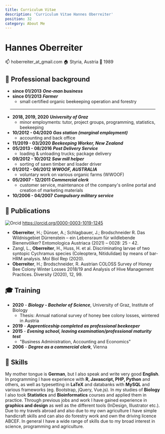 ```yaml
---
title: Curriculum Vitae
description: 'Curriculum Vitae Hannes Oberreiter'
position: 32
category: About Me
---
```

# Hannes Oberreiter

:mailbox: hoberreiter_at_gmail.com
:house: Styria, Austria
:birthday: 1989

## :construction_worker: Professional background

- **since 01/2013** ***One-man business***
- **since 01/2013** ***Farmer***
  - small certified organic beekeeping operation and forestry

<hr style="margin: 1rem" />

- **2018, 2019, 2020** ***University of Graz***
  - minor employments: tutor, project groups, programming, statistics, beekeeping
- **10/2012 - 04/2020** ***Gas station (marginal employment)***
  - accounting and back office
- **11/2019 - 03/2020** ***Beekeeping Worker, New Zealand***
- **05/2013 - 08/2016** ***Post Delivery Service***
  - loading & unloading trucks; package delivery
- **09/2012 - 10/2012** ***Saw mill helper***
  - sorting of sawn timber and loader driver
- **01/2012 - 06/2012** ***WWOOF, AUSTRALIA***
  - voluntary work on various organic farms (WWOOF)
- **05/2007 - 12/2011** ***Commercial clerk***
  - customer service, maintenance of the company's online portal and creation of marketing materials
- **10/2006 - 04/2007** ***Compulsory military service***

## :paperclip: Publications

<div>
  <img alt="Orcid" src="/img/orcid.png" class="inline" style="margin-top: 0rem; margin-bottom: 0rem;" />
  <a class="inline" href=https://orcid.org/0000-0003-1019-1245>
    https://orcid.org/0000-0003-1019-1245
  </a>
</div>

- **Oberreiter**, H.; Dünser, A.; Schlagbauer, J.; Brodschneider R. Das Wildnisgebiet Dürrenstein – ein Lebensraum für wildlebende Bienenvölker? Entomologica Austriaca (2021) – 0028: 25 - 42.
- Zangl, L., **Oberreiter**, H., Huss, H. et al. Discriminating larvae of two syntopic Cychramus species (Coleoptera, Nitidulidae) by means of bar-HRM analysis. Mol Biol Rep (2020).
- **Oberreiter**, H.; Brodschneider, R. Austrian COLOSS Survey of Honey Bee Colony Winter Losses 2018/19 and Analysis of Hive Management Practices. Diversity (2020), 12, 99.

## :mortar_board: Training

- **2020** - ***Biology - Bachelor of Science***, University of Graz, Institute of Biology
  - Thesis: Annual national survey of honey bee colony losses, wintered in Austria
- **2019** - ***Apprenticeship completed as professional beekeeper***
- **2015** - ***Evening school, leaving examination/professional maturity test***
  - "Business Administration, Accounting and Economics"
- **2006** - ***Degree as a commercial clerk***, Vienna

## :memo: Skills

My mother tongue is **German**, but I also speak and write very good **English**. In programming I have experience with **R, Javascript, PHP, Python** and others, as well as typesetting in **LaTeX** and databanks with **MySQL** and various frameworks (eg. Bootstrap, jQuery, Vue.js). In my studies of **Biology** I also took **Statistics** and **Bioinformatics** courses and applied them in practice. Through previous jobs and work I have gained experience in **graphics and design** as well as the different tools (InDesign, Illustrator etc.). Due to my travels abroad and also due to my own agriculture I have simple handicraft skills and can also do forestry work and own the driving licence ABCEF. In general I have a wide range of skills due to my broad interest in science, programming and agriculture.

<markdown-cloud-image url="btree-info/img/hannes" alt="Hannes Oberreiter"></markdown-cloud-image>
